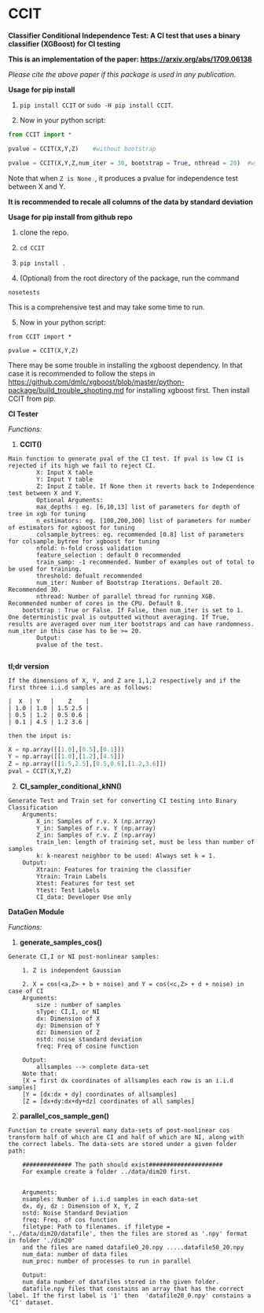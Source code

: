 # CCIT
__Classifier Conditional Independence Test: A CI test that uses a binary classifier (XGBoost) for CI testing__

__This is an implementation of the paper: https://arxiv.org/abs/1709.06138__

_Please cite the above paper if this package is used in any publication._ 

__Usage for pip install__

1. ```pip install CCIT``` or ```sudo -H pip install CCIT```.

2. Now in your python script:

```python
from CCIT import *

pvalue = CCIT(X,Y,Z)    #without bootstrap

pvalue = CCIT(X,Y,Z,num_iter = 30, bootstrap = True, nthread = 20)  #with 30 bootstrap iterations and 20 threads in parallel. 


```

Note that when ```Z is None ```, it produces a pvalue for independence test between X and Y.  

__It is recommended to recale all columns of the data by standard deviation__

__Usage for pip install from github repo__

1. clone the repo. 

2. ```cd CCIT ```

3. ```pip install . ```

4. (Optional) from the root directory of the package, run the command 

```
nosetests
```

This is a comprehensive test and may take some time to run. 

5. Now in your python script:

```
from CCIT import *

pvalue = CCIT(X,Y,Z)

```
There may be some trouble in installing the xgboost dependency. In that case it is recommended to follow the steps in https://github.com/dmlc/xgboost/blob/master/python-package/build_trouble_shooting.md for installing xgboost first. Then install CCIT from pip. 

__CI Tester__

_Functions:_

1. __CCIT()__

```
Main function to generate pval of the CI test. If pval is low CI is rejected if its high we fail to reject CI.
        X: Input X table
        Y: Input Y table
        Z: Input Z table. If None then it reverts back to Independence test between X and Y. 
        Optional Arguments:
        max_depths : eg. [6,10,13] list of parameters for depth of tree in xgb for tuning
        n_estimators: eg. [100,200,300] list of parameters for number of estimators for xgboost for tuning
        colsample_bytrees: eg. recommended [0.8] list of parameters for colsample_bytree for xgboost for tuning
        nfold: n-fold cross validation 
        feature_selection : default 0 recommended
        train_samp: -1 recommended. Number of examples out of total to be used for training. 
        threshold: defualt recommended
        num_iter: Number of Bootstrap Iterations. Default 20. Recommended 30. 
        nthread: Number of parallel thread for running XGB. Recommended number of cores in the CPU. Default 8. 
	bootstrap : True or False. If False, then num_iter is set to 1. One deterministic pval is outputted without averaging. If True, results are averaged over num_iter bootstraps and can have randomness. num_iter in this case has to be >= 20.   
        Output: 
        pvalue of the test. 
     
```

__tl;dr version__

```
If the dimensions of X, Y, and Z are 1,1,2 respectively and if the first three i.i.d samples are as follows:

|  X  | Y   |    Z    |
| 1.0 | 1.0 | 1.5 2.5 |
| 0.5 | 1.2 | 0.5 0.6 |
| 0.1 | 4.5 | 1.2 3.6 |

then the input is: 
```
```python
X = np.array([[1.0],[0.5],[0.1]])
Y = np.array([[1.0],[1.2],[4.5]])
Z = np.array([[1.5,2.5],[0.5,0.6],[1.2,3.6]])
pval = CCIT(X,Y,Z)
```

2. __CI_sampler_conditional_kNN()__

```
Generate Test and Train set for converting CI testing into Binary Classification
    Arguments:
    	X_in: Samples of r.v. X (np.array)
    	Y_in: Samples of r.v. Y (np.array)
    	Z_in: Samples of r.v. Z (np.array)
    	train_len: length of training set, must be less than number of samples 
    	k: k-nearest neighbor to be used: Always set k = 1. 
    Output:
    	Xtrain: Features for training the classifier
    	Ytrain: Train Labels
    	Xtest: Features for test set
    	Ytest: Test Labels
    	CI_data: Developer Use only

```


__DataGen Module__

_Functions:_

1. __generate_samples_cos()__

```
Generate CI,I or NI post-nonlinear samples:
    
    1. Z is independent Gaussian 
    
    2. X = cos(<a,Z> + b + noise) and Y = cos(<c,Z> + d + noise) in case of CI
    Arguments:    
        size : number of samples
        sType: CI,I, or NI
        dx: Dimension of X 
        dy: Dimension of Y 
        dz: Dimension of Z 
        nstd: noise standard deviation
        freq: Freq of cosine function
    
    Output:
    	allsamples --> complete data-set
    Note that: 	
    [X = first dx coordinates of allsamples each row is an i.i.d samples]
    [Y = [dx:dx + dy] coordinates of allsamples]
    [Z = [dx+dy:dx+dy+dz] coordinates of all samples]
```   
2. __parallel_cos_sample_gen()__

```
Function to create several many data-sets of post-nonlinear cos transform half of which are CI and half of which are NI, along with the correct labels. The data-sets are stored under a given folder path:

	############## The path should exist#####################
	For example create a folder ../data/dim20 first. 


	Arguments:
	nsamples: Number of i.i.d samples in each data-set
	dx, dy, dz : Dimension of X, Y, Z
	nstd: Noise Standard Deviation 
	freq: Freq. of cos function 
	filetype: Path to filenames. if filetype = '../data/dim20/datafile', then the files are stored as '.npy' format in folder './dim20' 
	and the files are named datafile0_20.npy .....datafile50_20.npy
	num_data: number of data files 
	num_proc: number of processes to run in parallel 
	
	Output:
	num_data number of datafiles stored in the given folder. 
	datafile.npy files that constains an array that has the correct label. If the first label is '1' then  'datafile20_0.npy' constains a 'CI' dataset. 
```



